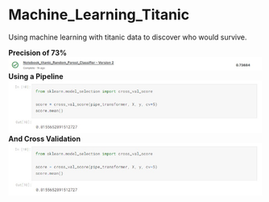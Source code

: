 # Machine_Learning_Titanic

Using machine learning with titanic data to discover who would survive.

**Precision of 73%**
![alt text](https://github.com/ColdmaterL/Machine_Learning_Titanic/blob/main/Images/Predict_precision.jpg)
**Using a Pipeline**
![alt text](https://github.com/ColdmaterL/Machine_Learning_Titanic/blob/main/Images/Using_pipeline.jpg)
**And Cross Validation**
![alt text](https://github.com/ColdmaterL/Machine_Learning_Titanic/blob/main/Images/Cross_val.jpg)
